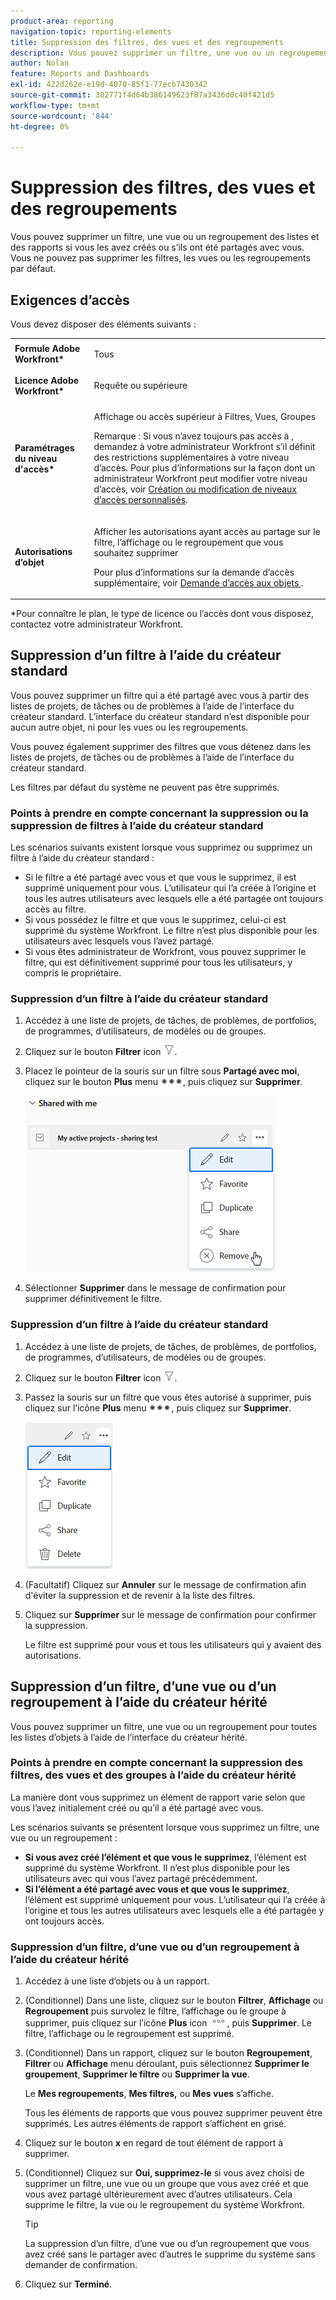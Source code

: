 ```yaml
---
product-area: reporting
navigation-topic: reporting-elements
title: Suppression des filtres, des vues et des regroupements
description: Vous pouvez supprimer un filtre, une vue ou un regroupement des listes et des rapports si vous les avez créés ou s’ils ont été partagés avec vous. Vous ne pouvez pas supprimer les filtres, les vues ou les regroupements par défaut.
author: Nolan
feature: Reports and Dashboards
exl-id: 422d262e-e19d-4070-85f1-77ecb7430342
source-git-commit: 302771f4d64b386149623f87a3436d0c40f421d5
workflow-type: tm+mt
source-wordcount: '844'
ht-degree: 0%

---
```


# Suppression des filtres, des vues et des regroupements

Vous pouvez supprimer un filtre, une vue ou un regroupement des listes et des rapports si vous les avez créés ou s’ils ont été partagés avec vous. Vous ne pouvez pas supprimer les filtres, les vues ou les regroupements par défaut.

## Exigences d’accès

Vous devez disposer des éléments suivants :

<table style="table-layout:auto"> 
 <col> 
 </col> 
 <col> 
 </col> 
 <tbody> 
  <tr> 
   <td role="rowheader"><strong>Formule Adobe Workfront*</strong></td> 
   <td> <p>Tous </p> </td> 
  </tr> 
  <tr> 
   <td role="rowheader"><strong>Licence Adobe Workfront*</strong></td> 
   <td> <p>Requête ou supérieure</p> </td> 
  </tr> 
  <tr> 
   <td role="rowheader"><strong>Paramétrages du niveau d'accès*</strong></td> 
   <td> <p>Affichage ou accès supérieur à Filtres, Vues, Groupes</p> <p>Remarque : Si vous n’avez toujours pas accès à , demandez à votre administrateur Workfront s’il définit des restrictions supplémentaires à votre niveau d’accès. Pour plus d’informations sur la façon dont un administrateur Workfront peut modifier votre niveau d’accès, voir <a href="../../../administration-and-setup/add-users/configure-and-grant-access/create-modify-access-levels.md" class="MCXref xref">Création ou modification de niveaux d’accès personnalisés</a>.</p> </td> 
  </tr> 
  <tr> 
   <td role="rowheader"><strong>Autorisations d’objet</strong></td> 
   <td> <p>Afficher les autorisations ayant accès au partage sur le filtre, l’affichage ou le regroupement que vous souhaitez supprimer</p> <p>Pour plus d’informations sur la demande d’accès supplémentaire, voir <a href="../../../workfront-basics/grant-and-request-access-to-objects/request-access.md" class="MCXref xref">Demande d’accès aux objets </a>.</p> </td> 
  </tr> 
 </tbody> 
</table>

&#42;Pour connaître le plan, le type de licence ou l’accès dont vous disposez, contactez votre administrateur Workfront.

## Suppression d’un filtre à l’aide du créateur standard

Vous pouvez supprimer un filtre qui a été partagé avec vous à partir des listes de projets, de tâches ou de problèmes à l’aide de l’interface du créateur standard. L’interface du créateur standard n’est disponible pour aucun autre objet, ni pour les vues ou les regroupements.

Vous pouvez également supprimer des filtres que vous détenez dans les listes de projets, de tâches ou de problèmes à l’aide de l’interface du créateur standard.

Les filtres par défaut du système ne peuvent pas être supprimés.

### Points à prendre en compte concernant la suppression ou la suppression de filtres à l’aide du créateur standard

Les scénarios suivants existent lorsque vous supprimez ou supprimez un filtre à l’aide du créateur standard :

* Si le filtre a été partagé avec vous et que vous le supprimez, il est supprimé uniquement pour vous. L’utilisateur qui l’a créée à l’origine et tous les autres utilisateurs avec lesquels elle a été partagée ont toujours accès au filtre.
* Si vous possédez le filtre et que vous le supprimez, celui-ci est supprimé du système Workfront. Le filtre n’est plus disponible pour les utilisateurs avec lesquels vous l’avez partagé.
* Si vous êtes administrateur de Workfront, vous pouvez supprimer le filtre, qui est définitivement supprimé pour tous les utilisateurs, y compris le propriétaire.

### Suppression d’un filtre à l’aide du créateur standard

1. Accédez à une liste de projets, de tâches, de problèmes, de portfolios, de programmes, d’utilisateurs, de modèles ou de groupes.
1. Cliquez sur le bouton **Filtrer** icon ![Icône Filtrer](assets/filter-nwepng.png).
1. Placez le pointeur de la souris sur un filtre sous **Partagé avec moi**, cliquez sur le bouton **Plus** menu ![Icône Plus](assets/more-icon-spectrum.png), puis cliquez sur **Supprimer**.

   ![Supprimer le filtre](assets/new-filters-more-menu-remove-filter.png)

1. Sélectionner **Supprimer** dans le message de confirmation pour supprimer définitivement le filtre.

### Suppression d’un filtre à l’aide du créateur standard

1. Accédez à une liste de projets, de tâches, de problèmes, de portfolios, de programmes, d’utilisateurs, de modèles ou de groupes.
1. Cliquez sur le bouton **Filtrer** icon ![Icône Filtrer](assets/filter-nwepng.png).
1. Passez la souris sur un filtre que vous êtes autorisé à supprimer, puis cliquez sur l’icône **Plus** menu ![Icône Plus](assets/more-icon-spectrum.png), puis cliquez sur **Supprimer**.

   ![Supprimer le filtre](assets/new-filters-more-menu-options-with-delete.png)

1. (Facultatif) Cliquez sur **Annuler** sur le message de confirmation afin d&#39;éviter la suppression et de revenir à la liste des filtres.
1. Cliquez sur **Supprimer** sur le message de confirmation pour confirmer la suppression.

   Le filtre est supprimé pour vous et tous les utilisateurs qui y avaient des autorisations.

## Suppression d’un filtre, d’une vue ou d’un regroupement à l’aide du créateur hérité

Vous pouvez supprimer un filtre, une vue ou un regroupement pour toutes les listes d’objets à l’aide de l’interface du créateur hérité.

### Points à prendre en compte concernant la suppression des filtres, des vues et des groupes à l’aide du créateur hérité

La manière dont vous supprimez un élément de rapport varie selon que vous l’avez initialement créé ou qu’il a été partagé avec vous.

Les scénarios suivants se présentent lorsque vous supprimez un filtre, une vue ou un regroupement :

* **Si vous avez créé l’élément et que vous le supprimez**, l’élément est supprimé du système Workfront. Il n’est plus disponible pour les utilisateurs avec qui vous l’avez partagé précédemment.
* **Si l’élément a été partagé avec vous et que vous le supprimez**, l’élément est supprimé uniquement pour vous. L’utilisateur qui l’a créée à l’origine et tous les autres utilisateurs avec lesquels elle a été partagée y ont toujours accès.

### Suppression d’un filtre, d’une vue ou d’un regroupement à l’aide du créateur hérité

1. Accédez à une liste d’objets ou à un rapport.
1. (Conditionnel) Dans une liste, cliquez sur le bouton **Filtrer**, **Affichage** ou **Regroupement** puis survolez le filtre, l’affichage ou le groupe à supprimer, puis cliquez sur l’icône **Plus** icon ![](assets/more-icon.png), puis **Supprimer**. Le filtre, l’affichage ou le regroupement est supprimé.
1. (Conditionnel) Dans un rapport, cliquez sur le bouton **Regroupement**, **Filtrer** ou **Affichage** menu déroulant, puis sélectionnez **Supprimer le groupement**, **Supprimer le filtre** ou **Supprimer la vue**.

   Le **Mes regroupements**, **Mes filtres,** ou **Mes vues** s’affiche.

   Tous les éléments de rapports que vous pouvez supprimer peuvent être supprimés. Les autres éléments de rapport s’affichent en grisé.

1. Cliquez sur le bouton **x** en regard de tout élément de rapport à supprimer.
1. (Conditionnel) Cliquez sur **Oui, supprimez-le** si vous avez choisi de supprimer un filtre, une vue ou un groupe que vous avez créé et que vous avez partagé ultérieurement avec d’autres utilisateurs. Cela supprime le filtre, la vue ou le regroupement du système Workfront.

   >[!TIP]
   >
   >La suppression d’un filtre, d’une vue ou d’un regroupement que vous avez créé sans le partager avec d’autres le supprime du système sans demander de confirmation.

1. Cliquez sur **Terminé**.

